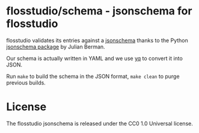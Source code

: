 # flosstudio/schema - jsonschema for flosstudio

flosstudio validates its entries against a
[jsonschema](https://json-schema.org/) thanks to the
Python [jsonschema package](https://github.com/Julian/jsonschema) by
Julian Berman.

Our schema is actually written in YAML and we use
[yq](https://kislyuk.github.io/yq/) to convert it into JSON.

Run `make` to build the schema in the JSON format, `make clean` to purge
previous builds.

# License

The flosstudio jsonschema is released under the CC0 1.0 Universal license.

